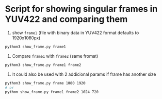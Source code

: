 # Script for showing singular frames in YUV422 and comparing them

1. show `frame1` (file with binary data in YUV422 format  defaults to 1920x1080px)
```bash
python3 show_frame.py frame1
```

1. Compare `frame1` with `frame2` (same fromat)
```bash
python3 show_frame.py frame1 frame2
```

1. It could also be used with 2 addicional params if frame has another size
```bash
python3 show_frame.py frame 1080 1920
# or
python show_frame.py frame1 frame2 1024 720

```

